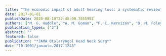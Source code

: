 ```yaml
---
title: "The economic impact of adult hearing loss: a systematic review"
date: 2017-01-01
publishDate: 2020-08-10T22:48:09.785595Z
authors: ["M. G. Huddle", "A. M. Goman", "F. C. Kernizan", "D. M. Foley", "C. Price", "K. D. Frick", "F. R. Lin"]
publication_types: ["2"]
abstract: ""
featured: false
publication: "*JAMA Otolaryngol Head Neck Surg*"
doi: "10.1001/jamaoto.2017.1243"
---
```


